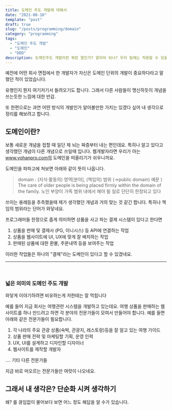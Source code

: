 ```yaml
---
title: 도메인 주도 개발에 대해서 
date: "2021-08-10"
template: "post"
draft: true
slug: "/posts/programming/domain"
category: "programming"
tags:
  - "도메인 주도 개발"
  - "도메인"
  - "DDD"
description: 도메인주도 개발이란 뭐란 말인가? 알아야 되나? 우리 팀에는 적용할 수 있을까?
---
```


예전에 어떤 회사 면접에서 한 개발자가 자신은 도메인 단위의 개발이 중요하다라고 말했던 적이 있었습니다.

유행인지 뭔지 여기저기서 들려오기도 합니다. 그래서 다른 사람들이 맹신하듯이 개념을 쓰는듯한 느낌에 대한 반감.

또 한편으로는 과연 어떤 방식의 개발인가 알아볼만한 가치는 있겠다 싶어 내 생각으로 정리를 해보려고 합니다.

## 도메인이란?

보통 새로운 개념을 접할 때 일단 제 뇌는 짜증부터 내는 편인데요. 특히나 알고 있다고 생각했던 개념이 다른 개념으로 쓰일때 입니다. 웹개발자라면 우리가 아는 www.yohanpro.com의 도메인을 떠올리기가 쉬우니까요.

도메인을 파파고에 쳐보면 아래와 같이 뜻이 나옵니다.

> domain : (지식·활동의) 영역[분야], (책임의) 범위 (→public domain)
예문 ) The care of older people is being placed firmly within the domain of the family.
노인 부양이 가족 범위 내에서 해야 될 일로 단단히 한정되고 있다

쓰이는 용례등을 추측했을때 제가 생각했던 개념과 거의 맞는 것 같긴 합니다. 특히나 <span class="color--red">책임의 범위</span>라는 단어가 와닿네요.

프로그래머들 한정으로 좁게 의미하면 상품을 사고 파는 결제 시스템이 있다고 한다면 
1. 상품을 판매 및 결제사 (PG, 이니시스) 등 API에 연결하는 작업
2. 상품을 웹사이트에 UI, UX에 맞게 잘 배치하는 작업
3. 판매된 상품에 대한 환불, 주문내역 등을 보여주는 작업

이러한 작업들은 하나의 "결제"라는 도메인이 있다고 할 수 있겠네요. 



---
<br>

### 넓은 의미의 도메인 주도 개발

와닿게 이야기하려면 비유하는게 저한테는 잘 먹힙니다

예를 들어 지금 회사는 여행관련 시스템을 개발하고 있는데요. 여행 상품을 판매하는 웹사이트를 하나 만드려고 하면 각 분야의 전문가들이 모여서 만들어야 합니다. 예를 들면 아래와 같은 전문가들이 필요합니다.
 
1. 각 나라의 주요 관광 상품(숙박, 관광지, 레스토랑)등을 잘 알고 있는 여행 가이드
2. 상품 판매 전략 및 마케팅할 기획, 운영 인력
3. UX, UI를 설계하고 디자인할 디자이너
4. 웹사이트를 제작할 개발자

.... 기타 다른 전문가들


지금 바로 떠오르는 전문가들만 여럿이 나오네요. 



## 그래서 내 생각은? 단순화 시켜 생각하기

왜? 를 끊임없이 물어보다 보면 어느 정도 해답을 알 수가 있습니다. 